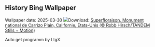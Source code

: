 ## History Bing Wallpaper
Wallpaper date: 2025-03-30
![](https://www.bing.com/th?id=OHR.CarrizoBloom_FR-CA9432246059_UHD.jpg&w=1000)Download: [Superfloraison, Monument national de Carrizo Plain, Californie, États-Unis (© Robb Hirsch/TANDEM Stills + Motion)](https://www.bing.com/th?id=OHR.CarrizoBloom_FR-CA9432246059_UHD.jpg)

Auto get programm by LtgX
